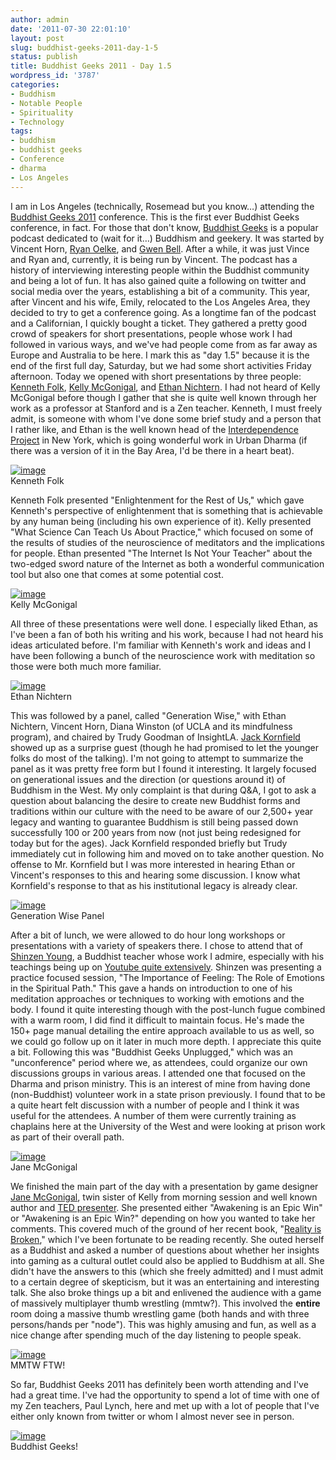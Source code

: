 ```yaml
---
author: admin
date: '2011-07-30 22:01:10'
layout: post
slug: buddhist-geeks-2011-day-1-5
status: publish
title: Buddhist Geeks 2011 - Day 1.5
wordpress_id: '3787'
categories:
- Buddhism
- Notable People
- Spirituality
- Technology
tags:
- buddhism
- buddhist geeks
- Conference
- dharma
- Los Angeles
---
```


I am in Los Angeles (technically, Rosemead but you know…) attending the
[Buddhist Geeks 2011](http://www.buddhistgeeks.com/conference/)
conference. This is the first ever Buddhist Geeks conference, in fact.
For those that don't know, [Buddhist
Geeks](http://www.buddhistgeeks.com) is a popular podcast dedicated to
(wait for it…) Buddhism and geekery. It was started by Vincent Horn,
[Ryan Oelke](http://www.ryanoelke.com), and [Gwen
Bell](http://www.gwenbell.com). After a while, it was just Vince and
Ryan and, currently, it is being run by Vincent. The podcast has a
history of interviewing interesting people within the Buddhist community
and being a lot of fun. It has also gained quite a following on twitter
and social media over the years, establishing a bit of a community. This
year, after Vincent and his wife, Emily, relocated to the Los Angeles
Area, they decided to try to get a conference going. As a longtime fan
of the podcast and a Californian, I quickly bought a ticket. They
gathered a pretty good crowd of speakers for short presentations, people
whose work I had followed in various ways, and we've had people come
from as far away as Europe and Australia to be here. I mark this as "day
1.5" because it is the end of the first full day, Saturday, but we had
some short activities Friday afternoon. Today we opened with short
presentations by three people: [Kenneth
Folk](http://kennethfolkdharma.com), [Kelly
McGonigal](http://kellymcgonigal.com), and [Ethan
Nichtern](http://www.ethannichtern.com). I had not heard of Kelly
McGonigal before though I gather that she is quite well known through
her work as a professor at Stanford and is a Zen teacher. Kenneth, I
must freely admit, is someone with whom I've done some brief study and a
person that I rather like, and Ethan is the well known head of the
[Interdependence Project](http://www.theidproject.org) in New York,
which is going wonderful work in Urban Dharma (if there was a version of
it in the Bay Area, I'd be there in a heart beat).

[![image](http://farm7.static.flickr.com/6149/5992332005_568f5cd150.jpg)](http://www.flickr.com/photos/albill/5992332005/ "Untitled by albill, on Flickr")\
Kenneth Folk

Kenneth Folk presented "Enlightenment for the Rest of Us," which gave
Kenneth's perspective of enlightenment that is something that is
achievable by any human being (including his own experience of it).
Kelly presented "What Science Can Teach Us About Practice," which
focused on some of the results of studies of the neuroscience of
meditators and the implications for people. Ethan presented "The
Internet Is Not Your Teacher" about the two-edged sword nature of the
Internet as both a wonderful communication tool but also one that comes
at some potential cost.

[![image](http://farm7.static.flickr.com/6147/5992327329_68e9c4d632.jpg)](http://www.flickr.com/photos/albill/5992327329/ "Untitled by albill, on Flickr")\
Kelly McGonigal

All three of these presentations were well done. I especially liked
Ethan, as I've been a fan of both his writing and his work, because I
had not heard his ideas articulated before. I'm familiar with Kenneth's
work and ideas and I have been following a bunch of the neuroscience
work with meditation so those were both much more familiar.

[![image](http://farm7.static.flickr.com/6004/5992339023_f4a9d1ff35.jpg)](http://www.flickr.com/photos/albill/5992339023/ "Untitled by albill, on Flickr")\
Ethan Nichtern

This was followed by a panel, called "Generation Wise," with Ethan
Nichtern, Vincent Horn, Diana Winston (of UCLA and its mindfulness
program), and chaired by Trudy Goodman of InsightLA. [Jack
Kornfield](http://www.jackkornfield.com) showed up as a surprise guest
(though he had promised to let the younger folks do most of the
talking). I'm not going to attempt to summarize the panel as it was
pretty free form but I found it interesting. It largely focused on
generational issues and the direction (or questions around it) of
Buddhism in the West. My only complaint is that during Q&A, I got to ask
a question about balancing the desire to create new Buddhist forms and
traditions within our culture with the need to be aware of our 2,500+
year legacy and wanting to guarantee Buddhism is still being passed down
successfully 100 or 200 years from now (not just being redesigned for
today but for the ages). Jack Kornfield responded briefly but Trudy
immediately cut in following him and moved on to take another question.
No offense to Mr. Kornfield but I was more interested in hearing Ethan
or Vincent's responses to this and hearing some discussion. I know what
Kornfield's response to that as his institutional legacy is already
clear.

[![image](http://farm7.static.flickr.com/6149/5992899258_433998b08a.jpg)](http://www.flickr.com/photos/albill/5992899258/ "Untitled by albill, on Flickr")\
Generation Wise Panel

After a bit of lunch, we were allowed to do hour long workshops or
presentations with a variety of speakers there. I chose to attend that
of [Shinzen Young](http://www.shinzen.org), a Buddhist teacher whose
work I admire, especially with his teachings being up on [Youtube quite
extensively](http://www.youtube.com/user/expandcontract). Shinzen was
presenting a practice focused session, "The Importance of Feeling: The
Role of Emotions in the Spiritual Path." This gave a hands on
introduction to one of his meditation approaches or techniques to
working with emotions and the body. I found it quite interesting though
with the post-lunch fugue combined with a warm room, I did find it
difficult to maintain focus. He's made the 150+ page manual detailing
the entire approach available to us as well, so we could go follow up on
it later in much more depth. I appreciate this quite a bit. Following
this was "Buddhist Geeks Unplugged," which was an "unconference" period
where we, as attendees, could organize our own discussions groups in
various areas. I attended one that focused on the Dharma and prison
ministry. This is an interest of mine from having done (non-Buddhist)
volunteer work in a state prison previously. I found that to be a quite
heart felt discussion with a number of people and I think it was useful
for the attendees. A number of them were currently training as chaplains
here at the University of the West and were looking at prison work as
part of their overall path.

[![image](http://farm7.static.flickr.com/6018/5992882260_421e28023e.jpg)](http://www.flickr.com/photos/albill/5992882260/ "Untitled by albill, on Flickr")\
Jane McGonigal

We finished the main part of the day with a presentation by game
designer [Jane McGonigal](http://janemcgonigal.com), twin sister of
Kelly from morning session and well known author and [TED
presenter](http://www.ted.com/talks/jane_mcgonigal_gaming_can_make_a_better_world.html).
She presented either "Awakening is an Epic Win" or "Awakening is an Epic
Win?" depending on how you wanted to take her comments. This covered
much of the ground of her recent book, "[Reality is
Broken](http://www.amazon.com/Reality-Broken-Games-Better-Change/dp/1594202850),"
which I've been fortunate to be reading recently. She outed herself as a
Buddhist and asked a number of questions about whether her insights into
gaming as a cultural outlet could also be applied to Buddhism at all.
She didn't have the answers to this (which she freely admitted) and I
must admit to a certain degree of skepticism, but it was an entertaining
and interesting talk. She also broke things up a bit and enlivened the
audience with a game of massively multiplayer thumb wrestling (mmtw?).
This involved the **entire** room doing a massive thumb wrestling game
(both hands and with three persons/hands per "node"). This was highly
amusing and fun, as well as a nice change after spending much of the day
listening to people speak.

[![image](http://farm7.static.flickr.com/6140/5992892816_28c3ab03ea.jpg)](http://www.flickr.com/photos/albill/5992892816/ "Untitled by albill, on Flickr")\
MMTW FTW!

So far, Buddhist Geeks 2011 has definitely been worth attending and I've
had a great time. I've had the opportunity to spend a lot of time with
one of my Zen teachers, Paul Lynch, here and met up with a lot of people
that I've either only known from twitter or whom I almost never see in
person.

[![image](http://farm7.static.flickr.com/6020/5992333499_ec4af85ea9.jpg)](http://www.flickr.com/photos/albill/5992333499/ "Untitled by albill, on Flickr")\
Buddhist Geeks!
